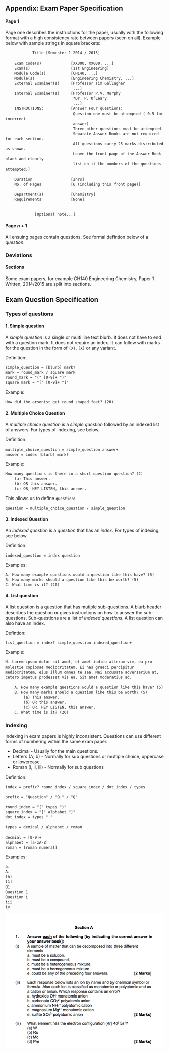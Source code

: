## Appendix: Exam Paper Specification
#### Page 1
Page one describes the instructions for the paper, usually with the following format with a high consistency rate between papers (seen on all). Example below with sample strings in square brackets:

                Title [Semester 1 2014 / 2015]
                
        Exam Code(s)             [XX000, XX000, ...]
        Exam(s)                  [1st Engineering]
        Module Code(s)           [CH140, ...]
        Module(s)                [Engineering Chemistry, ...]
        External Examiner(s)     [Professor Tim Gallagher
                                  ...]
        Internal Examiner(s)     [Professor P.V. Murphy
                                  *Dr. P. O’Leary
                                  ...]
        INSTRUCTIONS:            [Answer Four questions:
                                  Question one must be attempted (-0.5 for incorrect
                                  answer)
                                  Three other questions must be attempted
                                  Separate Answer Books are not required for each section.
                                  All questions carry 25 marks distributed as shown.
                                  Leave the front page of the Answer Book blank and clearly
                                  list on it the numbers of the questions attempted.]
                                  
        Duration                 [2hrs]
        No. of Pages             [6 (including this front page)]
        
        Department(s)            [Chemistry]
        Requirements             [None]
        
        
                 [Optional note...]
                 
#### Page $n+1$
All ensuing pages contain questions. See formal defintion below of a *question*.

### Deviations
#### Sections
Some exam papers, for example CH140 Engineering Chemistry, Paper 1 Written, 2014/2015 are split into sections.

## Exam Question Specification
### Types of questions
#### 1. Simple question
A *simple question* is a single or multi line text blurb. It does not have to end with a question mark. It does not require an index. It can follow with marks for the question in the form of `(X)`, `[X]` or any variant.

Definition:

    simple_question = [blurb] mark?
    mark = round_mark / square mark
    round_mark = "(" [0-9]+ ")"
    square mark = "[" [0-9]+ "]"
    
Example:

    How did the arsonist get round shaped feet? (20)
    
#### 2. Multiple Choice Question
A *multiple choice question* is a *simple question* followed by an indexed list of answers. For types of indexing, see below.

Definition:

    multiple_choice_question = simple_question answer+
    answer = index [blurb] mark?
    
Example:

    How many questions is there in a short question question? (2)
        (a) This answer.
        (b) OR this answer.
        (c) OR, HEY LISTEN, this answer.
        
This allows us to define `question`:

    question = multiple_choice_question / simple_question
    

#### 3. Indexed Question
An *indexed question* is a *question* that has an *index*. For types of indexing, see below.

Definition:

    indexed_question = index question

Examples:

    A. How many example questions would a question like this have? (5)
    B. How many marks should a question like this be worth? (5)
    C. What time is it? (20)

#### 4. List question
A list question is a question that has mutiple sub-questions. A blurb header describes the question or gives instructions on how to answer the sub-questions. Sub-questions are a list of *indexed questions*. A list question can also have an index.

Defintion:
    
    list_question = index? simple_question indexed_question+

Example:

    N. Lorem ipsum dolor sit amet, et amet iudico alterum vim, ea pro molestie copiosae mediocritatem. Ei has graeci percipitur mediocritatem, eius illum omnes te sea. Mei accusata adversarium at, cetero impetus prodesset vis ea. Sit amet moderatius ad.
    
        A. How many example questions would a question like this have? (5)
        B. How many marks should a question like this be worth? (5)
            (a) This answer.
            (b) OR this answer.
            (c) OR, HEY LISTEN, this answer.
        C. What time is it? (20)

### Indexing
Indexing in exam papers is highly inconsistent. Questions can use different forms of numbering within the same exam paper.

* Decimal - Usually for the main questions.
* Letters (A, b) - Normally for sub questions or multiple choice, uppercase or lowercase.
* Roman (i, ii, iii) - Normally for sub questions

Definition:

    index = prefix? round_index / square_index / dot_index / types
    
    prefix = "Question" / "Q." / "Q"
    
    round_index = "(" types ")"
    square_index = "[" alphabet "]"
    dot_index = types "."

    types = demical / alphabet / roman
   
    decmial = [0-9]+
    alphabet = [a-zA-Z]
    roman = [roman numeral]
    
Examples:

    a.
    A.
    (A)
    [1]
    Q1
    Question 1
    Question i
    iii
    iv
    
    
![Example from CH140 2014/2015](assets/numbering.png)